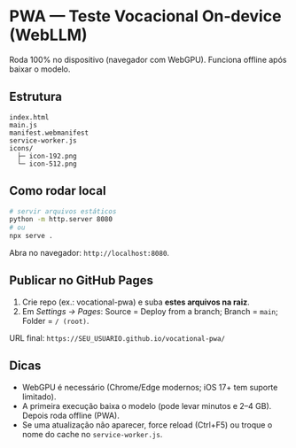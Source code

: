 # PWA — Teste Vocacional On‑device (WebLLM)

Roda 100% no dispositivo (navegador com WebGPU). Funciona offline após baixar o modelo.

## Estrutura
```
index.html
main.js
manifest.webmanifest
service-worker.js
icons/
  ├─ icon-192.png
  └─ icon-512.png
```

## Como rodar local
```bash
# servir arquivos estáticos
python -m http.server 8080
# ou
npx serve .
```
Abra no navegador: `http://localhost:8080`.

## Publicar no GitHub Pages
1. Crie repo (ex.: vocational-pwa) e suba **estes arquivos na raiz**.
2. Em *Settings → Pages*: Source = Deploy from a branch; Branch = `main`; Folder = `/ (root)`.

URL final: `https://SEU_USUARIO.github.io/vocational-pwa/`

## Dicas
- WebGPU é necessário (Chrome/Edge modernos; iOS 17+ tem suporte limitado).
- A primeira execução baixa o modelo (pode levar minutos e 2–4 GB). Depois roda offline (PWA).
- Se uma atualização não aparecer, force reload (Ctrl+F5) ou troque o nome do cache no `service-worker.js`.
